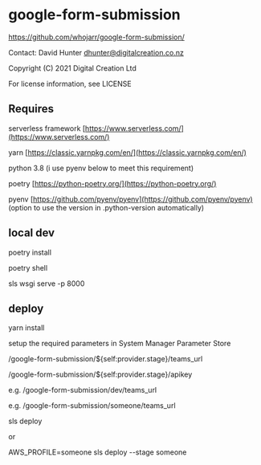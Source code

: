 # google-form-submission

https://github.com/whojarr/google-form-submission/

Contact: David Hunter dhunter@digitalcreation.co.nz

Copyright (C) 2021 Digital Creation Ltd

For license information, see LICENSE


## Requires

serverless framework [https://www.serverless.com/](https://www.serverless.com/)

yarn [https://classic.yarnpkg.com/en/](https://classic.yarnpkg.com/en/)

python 3.8 (i use pyenv below to meet this requirement)

poetry [https://python-poetry.org/](https://python-poetry.org/)

pyenv [https://github.com/pyenv/pyenv](https://github.com/pyenv/pyenv) (option to use the version in .python-version automatically)

## local dev

poetry install

poetry shell

sls wsgi serve -p 8000


## deploy

yarn install

setup the required parameters in System Manager Parameter Store

/google-form-submission/${self:provider.stage}/teams_url

/google-form-submission/${self:provider.stage}/apikey

e.g. /google-form-submission/dev/teams_url

e.g. /google-form-submission/someone/teams_url


sls deploy

or 

AWS_PROFILE=someone sls deploy --stage someone
